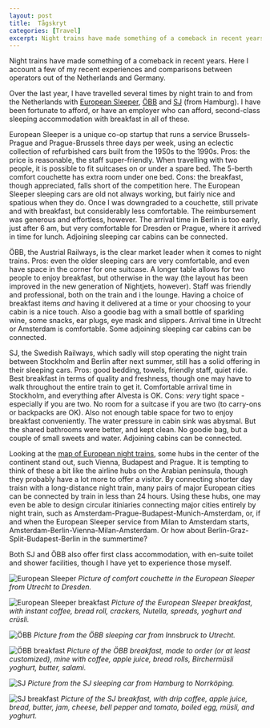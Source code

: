 ```yaml
---
layout: post
title:  Tågskryt
categories: [Travel]
excerpt: Night trains have made something of a comeback in recent years. Here are a few of my experiences and comparisons between operators out of the Netherlands and Germany.
---
```


Night trains have made something of a comeback in recent years. Here I account a few of my recent experiences and comparisons between operators out of the Netherlands and Germany.

Over the last year, I have travelled several times by night train to and from the Netherlands with [European Sleeper](https://www.europeansleeper.eu/), [ÖBB](https://www.nightjet.com/#/home) and [SJ](https://www.sj.se/allt-om-resan/sj-nattag) (from Hamburg). I have been fortunate to afford, or have an employer who can afford, second-class sleeping accommodation with breakfast in all of these.

European Sleeper is a unique co-op startup that runs a service Brussels-Prague and Prague-Brussels three days per week, using an eclectic collection of refurbished cars built from the 1950s to the 1990s. Pros: the price is reasonable, the staff super-friendly. When travelling with two people, it is possible to fit suitcases on or under a spare bed. The 5-berth comfort couchette has extra room under one bed. Cons: the breakfast, though appreciated, falls short of the competition here. The European Sleeper sleeping cars are old not always working, but fairly nice and spatious when they do. Once I was downgraded to a couchette, still private and with breakfast, but considerably less comfortable. The reimbursement was generous and effortless, however. The arrival time in Berlin is too early, just after 6 am, but very comfortable for Dresden or Prague, where it arrived in time for lunch. Adjoining sleeping car cabins can be connected.

ÖBB, the Austrial Railways, is the clear market leader when it comes to night trains. Pros: even the older sleeping cars are very comfortable, and even have space in the corner for one suitcase. A longer table allows for two people to enjoy breakfast, but otherwise in the way (the layout has been improved in the new generation of Nightjets, however). Staff was friendly and professional, both on the train and i the lounge. Having a choice of breakfast items _and_ having it delivered at a time or your choosing to your cabin is a nice touch. Also a goodie bag with a small bottle of sparkling wine, some snacks, ear plugs, eye mask and slippers. Arrival time in Utrecht or Amsterdam is comfortable. Some adjoining sleeping car cabins can be connected.

SJ, the Swedish Railways, which sadly will stop operating the night train between Stockholm and Berlin after next summer, still has a solid offering in their sleeping cars. Pros: good bedding, towels, friendly staff, quiet ride. Best breakfast in terms of quality and freshness, though one may have to walk throughout the entire train to get it. Comfortable arrival time in Stockholm, and everything after Alvesta is OK. Cons: _very_ tight space - especially if you are two. No room for a suitcase if you are two (to carry-ons or backpacks are OK). Also not enough table space for two to enjoy breakfast conveniently. The water pressure in cabin sink was abysmal. But the shared bathrooms were better, and kept clean. No goodie bag, but a couple of small sweets and water. Adjoining cabins can be connected.

Looking at the [map of European night trains](https://back-on-track.eu/night-train-map/), some hubs in the center of the continent stand out, such Vienna, Budapest and Prague. It is tempting to think of these a bit like the airline hubs on the Arabian peninsula, though they probably have a lot more to offer a visitor. By connecting shorter day traisn with a long-distance night train, many pairs of major European cities can be connected by train in less than 24 hours. Using these hubs, one may even be able to design circular itiniaries connecting major cities entirely by night train, such as Amsterdam-Prague-Budapest-Munich-Amsterdam, or, if and when the European Sleeper service from Milan to Amsterdam starts, Amsterdam-Berlin-Vienna-Milan-Amsterdam. Or how about Berlin-Graz-Split-Budapest-Berlin in the summertime?

Both SJ and ÖBB also offer first class accommodation, with en-suite toilet and shower facilities, though I have yet to experience those myself.

![European Sleeper]({{magnuspalmblad.github.io}}/assets/European_Sleeper.jpg)
*Picture of comfort couchette in the European Sleeper from Utrecht to Dresden.*

![European Sleeper breakfast]({{magnuspalmblad.github.io}}/assets/European_Sleeper_breakfast.jpg)
*Picture of the European Sleeper breakfast, with instant coffee, bread roll, crackers, Nutella, spreads, yoghurt and crüsli.*

![ÖBB]({{magnuspalmblad.github.io}}/assets/OBB.jpg)
*Picture from the ÖBB sleeping car from Innsbruck to Utrecht.*

![ÖBB breakfast]({{magnuspalmblad.github.io}}/assets/OBB_breakfast.jpg)
*Picture of the ÖBB breakfast, made to order (or at least customized), mine with coffee, apple juice, bread rolls, Birchermüsli yoghurt, butter, salami.*

![SJ]({{magnuspalmblad.github.io}}/assets/SJ.jpg)
*Picture from the SJ sleeping car from Hamburg to Norrköping.*

![SJ breakfast]({{magnuspalmblad.github.io}}/assets/SJ_breakfast.jpg)
*Picture of the SJ breakfast, with drip coffee, apple juice, bread, butter, jam, cheese, bell pepper and tomato, boiled egg, müsli, and yoghurt.*

&nbsp;
&nbsp;
&nbsp;
